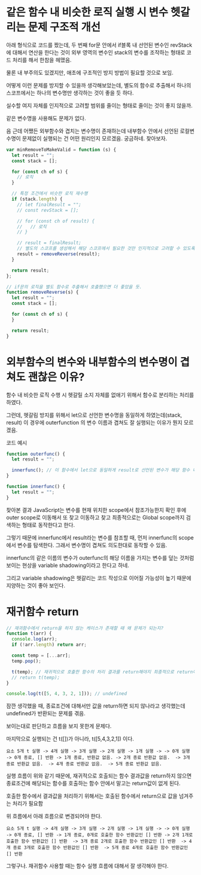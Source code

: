 # 같은 함수 내 비슷한 로직 실행 시 변수 헷갈리는 문제 구조적 개선

아래 형식으로 코드를 짰는데, 두 번째 for문 안에서 if블록 내 선언된 변수인 revStack에 대해서 연산을 한다는 것이 외부 영역의 변수인 stack의 변수를 조작하는 형태로 코드 처리를 해서 한참을 헤맸음.

물론 내 부주의도 있겠지만, 애초에 구조적인 방지 방법이 필요할 것으로 보임.

어떻게 이런 문제를 방지할 수 있을까 생각해보았는데, 별도의 함수로 추출해서 하나의 스코프에서는 하나의 변수명만 생각하는 것이 좋을 듯 하다.

실수할 여지 자체를 인지적으로 고려할 범위를 줄이는 형태로 줄이는 것이 좋지 않을까.

같은 변수명을 사용해도 문제가 없다.

음 근데 어쨌든 외부함수와 겹치는 변수명이 존재하는데 내부함수 안에서 선언된 로컬변수명이 문제없이 실행되는 건 어떤 원리인지 모르겠음. 궁금하네. 찾아보자.

```javascript
var minRemoveToMakeValid = function (s) {
  let result = "";
  const stack = [];

  for (const ch of s) {
    // 로직
  }

  // 특정 조건에서 비슷한 로직 재수행
  if (stack.length) {
    // let finalResult = "";
    // const revStack = [];

    // for (const ch of result) {
    //   // 로직
    // }

    // result = finalResult;
    // 별도의 스코프를 생성해서 해당 스코프에서 필요한 것만 인지적으로 고려할 수 있도록 구조를 개선
    result = removeReverse(result);
  }

  return result;
};

// if문의 로직을 별도 함수로 추출해서 호출했으면 더 좋았을 듯.
function removeReverse(s) {
  let result = "";
  const stack = [];

  for (const ch of s) {
  }

  return result;
}
```

# 외부함수의 변수와 내부함수의 변수명이 겹쳐도 괜찮은 이유?

함수 내 비슷한 로직 수행 시 헷갈릴 소지 자체를 없애기 위해서 함수로 분리하는 처리를 하였다.

그런데, 헷갈림 방지를 위해서 let으로 선언한 변수명을 동일하게 하였는데(stack, result) 이 경우에 outerfunction 의 변수 이름과 겹쳐도 잘 실행되는 이유가 뭔지 모르겠음.

코드 예시

```javascript
function outerfunc() {
  let result = "";

  innerfunc(); // 이 함수에서 let으로 동일하게 result로 선언된 변수가 해당 함수 내에 선언된 변수를 참조하는 이유가? outerfunction의 scope안에 있으니까 outerfunction 스코프에 선언된 result변수도 참조할 수 있는 상태일텐데
}

function innerfunc() {
  let result = "";
}
```

찾아본 결과 JavaScript는 변수를 현재 위치한 scope에서 참조가능한지 확인 후에 outer scope로 이동해서 또 찾고 이동하고 찾고 최종적으로는 Global scope까지 검색하는 형태로 동작한다고 한다.

그렇기 때문에 innerfunc에서 result라는 변수를 참조할 때, 먼저 innerfunc의 scope에서 변수를 탐색한다. 그래서 변수명이 겹쳐도 의도한대로 동작할 수 있음.

innerfunc의 같은 이름의 변수가 outerfunc의 해당 이름을 가지는 변수를 덮는 것처럼 보이는 현상을 variable shadowing이라고 한다고 하네.

그리고 variable shadowing은 헷갈리는 코드 작성으로 이어질 가능성이 높기 때문에 지양하는 것이 좋아 보인다.

# 재귀함수 return

```javascript
// 재귀함수에서 return을 하지 않는 케이스가 존재할 때 왜 문제가 되는지?
function t(arr) {
  console.log(arr);
  if (!arr.length) return arr;

  const temp = [...arr];
  temp.pop();

  t(temp); // 재귀적으로 호출한 함수의 처리 결과를 return해야지 최종적으로 return이 됨.
  // return t(temp);
}

console.log(t([5, 4, 3, 2, 1])); // undefined
```

잠깐 생각했을 때, 종료조건에 대해서만 값을 return하면 되지 않나라고 생각했는데 undefined가 반환되는 문제를 겪음.

보이는대로 판단하고 흐름을 보지 못한게 문제다.

마지막으로 실행되는 건 t([])가 아니라, t([5,4,3,2,1]) 이다.

`요소 5개 t 실행 -> 4개 실행 -> 3개 실행 -> 2개 실행 -> 1개 실행 -> -> 0개 실행 -> 0개 종료, [] 반환 -> 1개 종료, 반환값 없음. -> 2개 종료 반환값 없음.  -> 3개 종료 반환값 없음.  -> 4개 종료 반환값 없음.  -> 5개 종료 반환값 없음. `

실행 흐름이 위와 같기 때문에, 재귀적으로 호출되는 함수 결과값을 return하지 않으면 종료조건에 해당되는 함수를 호출하는 함수 안에서 말고는 return값이 없게 된다.

호출한 함수에서 결과값을 처리하기 위해서는 호출된 함수에서 return으로 값을 넘겨주는 처리가 필요함

위 흐름에서 아래 흐름으로 변경되어야 한다.

`요소 5개 t 실행 -> 4개 실행 -> 3개 실행 -> 2개 실행 -> 1개 실행 -> -> 0개 실행 -> 0개 종료, [] 반환 -> 1개 종료, 0개로 호출한 함수 반환값인 [] 반환 -> 2개 1개로 호출한 함수 반환값인 [] 반환  -> 3개 종료 2개로 호출한 함수 반환값인 [] 반환  -> 4개 종료 3개로 호출한 함수 반환값인 [] 반환  -> 5개 종료 4개로 호출한 함수 반환값인 [] 반환`

그렇구나. 재귀함수 사용할 때는 함수 실행 흐름에 대해서 잘 생각해야 한다.

